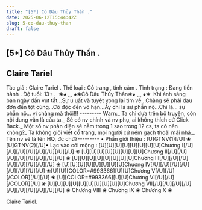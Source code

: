 ```yaml
---
title: "[5*] Cô Dâu Thủy Thần ."
date: 2025-06-12T15:44:42Z
slug: 5-co-dau-thuy-than
draft: false
---
```


## [5*] Cô Dâu Thủy Thần .

## Claire Tariel

Tác giả : Claire Tariel .
Thể loại : Cổ trang , tình cảm .
Tình trạng : Đang tiến hành .
Độ tuổi: 13+ .
 ​ ​❀◕ ‿ ◕❀Cô Dâu Thủy Thần❀◕ ‿ ◕❀​ ​​ ​Khi ánh sáng ban ngày dần vụt tắt...​Sự u uất và tuyệt vọng lại tìm về...​Chàng sẽ phải đau đớn đến tột cùng...​Cô độc đến vô hạn...​Ấy chỉ là sự phẫn nộ...​Chỉ là... sự phẫn nộ... vì chàng mà thôi!!!​ ​---------​ ​Warn:​ ​_ Ta chỉ dựa trên bộ truyện, còn nội dung vẫn là của ta.​_ Sẽ có nv chính và nv phụ, ai không thích cứ Click Back.​_ Một số nv phản diện sẽ nằm trong 1 sao trong 12 cs, ta có nên không?​_ Ta không giỏi viết cổ trang, mọi người cứ ném gạch thoải mái nhá.​_ Tên nv sẽ là tên HQ, đc chứ?​ ​---------​ ​• Phần giới thiệu :​ 
[U]GTNV(1)[/U] ❀ [U]GTNV(2)[/U]​​• Lạc vào cõi mộng :​ ​[U][U][U][U][U][U][U][U]Chương I[/U][/U][/U][/U][/U][/U][/U][/U] ❀ [U][U][U][U][U][U][U][U]Chương II[/U][/U][/U][/U][/U][/U][/U][/U] ❀ [U][U][U][U][U][U][U][U]Chương III[/U][/U][/U][/U][/U][/U][/U][/U] ❀ [U][U][U][U][U][U][U][U]Chương IV[/U][/U][/U][/U][/U][/U][/U][/U] ❀​​[U][U][COLOR=#993366][U][U]Chương V[/U][/U][/COLOR][/U][/U] ❀ [U][COLOR=#993366][U][U]Chương VI[/U][/U][/COLOR][/U] ❀ [U][U][U][U][U][U][U][U][U][U]Chương VII[/U][/U][/U][/U][/U][/U][/U][/U][/U][/U] ❀ Chương VIII ❀​ ​Chương IX ❀ Chương X ❀ ​ 
 
 
Claire Tariel.​